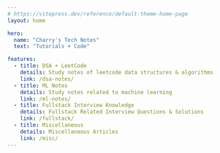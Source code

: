 ```yaml
---
# https://vitepress.dev/reference/default-theme-home-page
layout: home

hero:
  name: "Charry's Tech Notes"
  text: "Tutorials + Code"

features:
  - title: DSA + LeetCode
    details: Study notes of leetcode data structures & algorithms
    link: /dsa-notes/
  - title: ML Notes
    details: Study notes related to machine learning
    link: /ml-notes/
  - title: Fullstack Interview Knowledge
    details: Fullstack Related Interview Questions & Solutions
    link: /fullstack/
  - title: Miscellaneous
    details: Miscellaneous Articles
    link: /misc/
---
```


